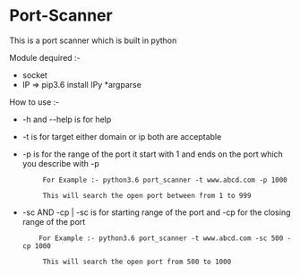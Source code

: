 # Port-Scanner


This is a port scanner which is built in python

Module dequired :- 
  * socket
  * IP   => pip3.6 install IPy
  *argparse
  
  How to use :-
   
   * -h and --help is for help
   * -t is for target either domain or ip both are acceptable
   * -p is for the range of the port it start with 1 and ends on the port which you describe with -p
    
              For Example :- python3.6 port_scanner -t www.abcd.com -p 1000
            
              This will search the open port between from 1 to 999 
    
   * -sc AND -cp | -sc is for starting range of the port and -cp for the closing range of the port 
    
             For Example :- python3.6 port_scanner -t www.abcd.com -sc 500 -cp 1000
            
              This will search the open port from 500 to 1000 
              
   
